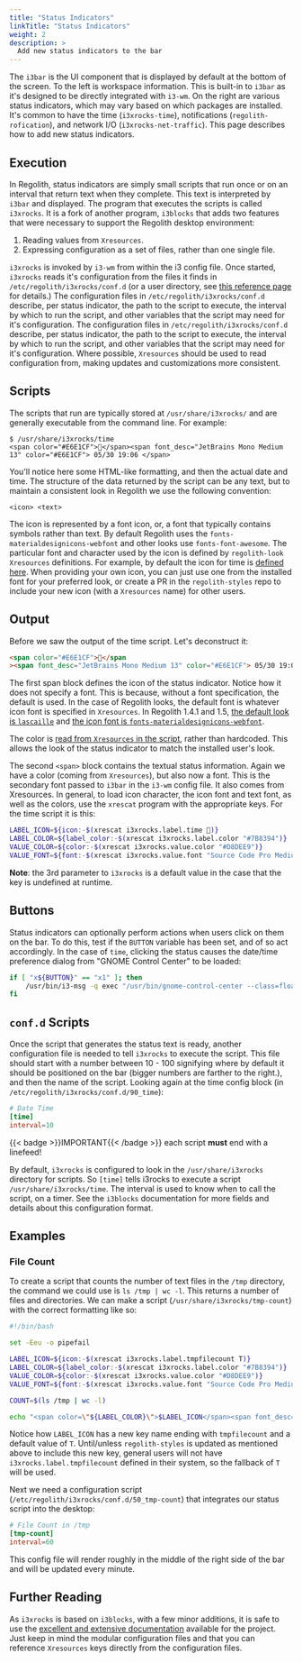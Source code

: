 ```yaml
---
title: "Status Indicators"
linkTitle: "Status Indicators"
weight: 2
description: >
  Add new status indicators to the bar
---
```


The `i3bar` is the UI component that is displayed by default at the bottom of the screen. To the left is workspace information. This is built-in to `i3bar` as it's designed to be directly integrated with `i3-wm`. On the right are various status indicators, which may vary based on which packages are installed. It's common to have the time (`i3xrocks-time`), notifications (`regolith-rofication`), and network I/O (`i3xrocks-net-traffic`). This page describes how to add new status indicators.

## Execution

In Regolith, status indicators are simply small scripts that run once or on an interval that return text when they complete. This text is interpreted by `i3bar` and displayed. The program that executes the scripts is called `i3xrocks`. It is a fork of another program, `i3blocks` that adds two features that were necessary to support the Regolith desktop environment:

1. Reading values from `Xresources`.
2. Expressing configuration as a set of files, rather than one single file.

`i3xrocks` is invoked by `i3-wm` from within the i3 config file. Once started, `i3xrocks` reads it's configuration from the files it finds in `/etc/regolith/i3xrocks/conf.d` (or a user directory, see [this reference page](../../reference/configurations/) for details.) The configuration files in `/etc/regolith/i3xrocks/conf.d` describe, per status indicator, the path to the script to execute, the interval by which to run the script, and other variables that the script may need for it's configuration. The configuration files in `/etc/regolith/i3xrocks/conf.d` describe, per status indicator, the path to the script to execute, the interval by which to run the script, and other variables that the script may need for it's configuration. Where possible, `Xresources` should be used to read configuration from, making updates and customizations more consistent.

## Scripts

The scripts that run are typically stored at `/usr/share/i3xrocks/` and are generally executable from the command line. For example:

```console
$ /usr/share/i3xrocks/time
<span color="#E6E1CF"></span><span font_desc="JetBrains Mono Medium 13" color="#E6E1CF"> 05/30 19:06 </span>
```

You'll notice here some HTML-like formatting, and then the actual date and time. The structure of the data returned by the script can be any text, but to maintain a consistent look in Regolith we use the following convention:

```
<icon> <text>
```

The icon is represented by a font icon, or, a font that typically contains symbols rather than text. By default Regolith uses the `fonts-materialdesignicons-webfont` and other looks use `fonts-font-awesome`. The particular font and character used by the icon is defined by `regolith-look` `Xresources` definitions. For example, by default the icon for time is [defined here](https://github.com/regolith-linux/regolith-styles/blob/master/lascaille/typeface#L22). When providing your own icon, you can just use one from the installed font for your preferred look, or create a PR in the `regolith-styles` repo to include your new icon (with a `Xresources` name) for other users.

## Output

Before we saw the output of the time script. Let's deconstruct it:

```html
<span color="#E6E1CF"></span
><span font_desc="JetBrains Mono Medium 13" color="#E6E1CF"> 05/30 19:06 </span>
```

The first span block defines the icon of the status indicator. Notice how it does not specify a font. This is because, without a font specification, the default is used. In the case of Regolith looks, the default font is whatever icon font is specified in `Xresources`. In Regolith 1.4.1 and 1.5, [the default look is `lascaille`](https://github.com/regolith-linux/regolith-styles/blob/master/Xresources/root) and [the icon font is `fonts-materialdesignicons-webfont`](https://github.com/regolith-linux/regolith-styles/blob/master/lascaille/typeface#L2).

The color is [read from `Xresources` in the script](https://github.com/regolith-linux/regolith-i3xrocks-config/blob/master/scripts/time#L38), rather than hardcoded. This allows the look of the status indicator to match the installed user's look.

The second `<span>` block contains the textual status information. Again we have a color (coming from `Xresources`), but also now a font. This is the secondary font passed to `i3bar` in the `i3-wm` config file. It also comes from Xresources. In general, to load icon character, the icon font and text font, as well as the colors, use the `xrescat` program with the appropriate keys. For the time script it is this:

```bash
LABEL_ICON=${icon:-$(xrescat i3xrocks.label.time )}
LABEL_COLOR=${label_color:-$(xrescat i3xrocks.label.color "#7B8394")}
VALUE_COLOR=${color:-$(xrescat i3xrocks.value.color "#D8DEE9")}
VALUE_FONT=${font:-$(xrescat i3xrocks.value.font "Source Code Pro Medium 13")}
```

**Note**: the 3rd parameter to `i3xrocks` is a default value in the case that the key is undefined at runtime.

## Buttons

Status indicators can optionally perform actions when users click on them on the bar. To do this, test if the `BUTTON` variable has been set, and of so act accordingly. In the case of `time`, clicking the status causes the date/time preference dialog from "GNOME Control Center" to be loaded:

```bash
if [ "x${BUTTON}" == "x1" ]; then
    /usr/bin/i3-msg -q exec "/usr/bin/gnome-control-center --class=floating_window datetime"
fi
```

## `conf.d` Scripts

Once the script that generates the status text is ready, another configuration file is needed to tell `i3xrocks` to execute the script. This file should start with a number between 10 - 100 signifying where by default it should be positioned on the bar (bigger numbers are farther to the right.), and then the name of the script. Looking again at the time config block (in `/etc/regolith/i3xrocks/conf.d/90_time`):

```toml
# Date Time
[time]
interval=10

```

{{< badge >}}IMPORTANT{{< /badge >}} each script **must** end with a linefeed!

By default, `i3xrocks` is configured to look in the `/usr/share/i3xrocks` directory for scripts. So `[time]` tells i3rocks to execute a script `/usr/share/i3xrocks/time`. The interval is used to know when to call the script, on a timer. See the `i3blocks` documentation for more fields and details about this configuration format.

## Examples

### File Count

To create a script that counts the number of text files in the `/tmp` directory, the command we could use is `ls /tmp | wc -l`. This returns a number of files and directories. We can make a script (`/usr/share/i3xrocks/tmp-count`) with the correct formatting like so:

```bash
#!/bin/bash

set -Eeu -o pipefail

LABEL_ICON=${icon:-$(xrescat i3xrocks.label.tmpfilecount T)}
LABEL_COLOR=${label_color:-$(xrescat i3xrocks.label.color "#7B8394")}
VALUE_COLOR=${color:-$(xrescat i3xrocks.value.color "#D8DEE9")}
VALUE_FONT=${font:-$(xrescat i3xrocks.value.font "Source Code Pro Medium 13")}

COUNT=$(ls /tmp | wc -l)

echo "<span color=\"${LABEL_COLOR}\">$LABEL_ICON</span><span font_desc=\"${VALUE_FONT}\" color=\"${VALUE_COLOR}\">$COUNT</span>"
```

Notice how `LABEL_ICON` has a new key name ending with `tmpfilecount` and a default value of `T`. Until/unless `regolith-styles` is updated as mentioned above to include this new key, general users will not have `i3xrocks.label.tmpfilecount` defined in their system, so the fallback of `T` will be used.

Next we need a configuration script (`/etc/regolith/i3xrocks/conf.d/50_tmp-count`) that integrates our status script into the desktop:

```toml
# File Count in /tmp
[tmp-count]
interval=60
```

This config file will render roughly in the middle of the right side of the bar and will be updated every minute.

## Further Reading

As `i3xrocks` is based on `i3blocks`, with a few minor additions, it is safe to use the [excellent and extensive documentation](https://github.com/vivien/i3blocks) available for the project. Just keep in mind the modular configuration files and that you can reference `Xresources` keys directly from the configuration files.

